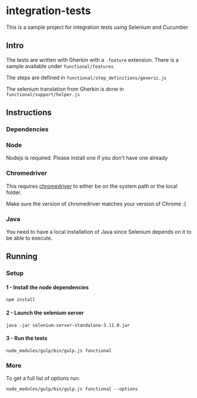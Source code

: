 # integration-tests

This is a sample project for integration tests using Selenium and Cucumber

## Intro

The tests are written with Gherkin with a `.feature` extension. There is a sample available under `functional/features`

The steps are defined in `functional/step_definitions/generic.js`

The selenium translation from Gherkin is done in `functional/support/helper.js` 

## Instructions

### Dependencies

### Node

Nodejs is required. Please install one if you don't have one already

### Chromedriver

This requires [chromedriver](https://chromedriver.chromium.org/downloads) to either be on the system path or the local folder.

Make sure the version of chromedriver matches your version of Chrome :) 

### Java
You need to have a local installation of Java since Selenium depends on it to be able to execute. 

## Running

### Setup

#### 1 - Install the node dependencies
`npm install`

#### 2 - Launch the selenium server
`java -jar selenium-server-standalone-3.11.0.jar`

#### 3 - Run the tests
`node_modules/gulp/bin/gulp.js functional`

### More

To get a full list of options run:

`node_modules/gulp/bin/gulp.js functional --options`
